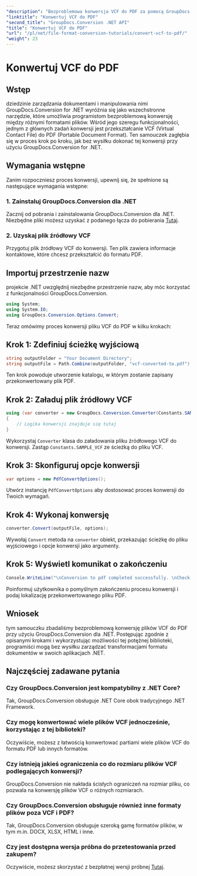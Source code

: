 ```yaml
---
"description": "Bezproblemowa konwersja VCF do PDF za pomocą GroupDocs.Conversion dla .NET. Uprość zadania związane z zarządzaniem dokumentami dzięki temu intuicyjnemu rozwiązaniu."
"linktitle": "Konwertuj VCF do PDF"
"second_title": "GroupDocs.Conversion .NET API"
"title": "Konwertuj VCF do PDF"
"url": "/pl/net/file-format-conversion-tutorials/convert-vcf-to-pdf/"
"weight": 23
---
```


# Konwertuj VCF do PDF

## Wstęp
dziedzinie zarządzania dokumentami i manipulowania nimi GroupDocs.Conversion for .NET wyróżnia się jako wszechstronne narzędzie, które umożliwia programistom bezproblemową konwersję między różnymi formatami plików. Wśród jego szeregu funkcjonalności, jednym z głównych zadań konwersji jest przekształcanie VCF (Virtual Contact File) do PDF (Portable Document Format). Ten samouczek zagłębia się w proces krok po kroku, jak bez wysiłku dokonać tej konwersji przy użyciu GroupDocs.Conversion for .NET.
## Wymagania wstępne
Zanim rozpoczniesz proces konwersji, upewnij się, że spełnione są następujące wymagania wstępne:
### 1. Zainstaluj GroupDocs.Conversion dla .NET
Zacznij od pobrania i zainstalowania GroupDocs.Conversion dla .NET. Niezbędne pliki możesz uzyskać z podanego łącza do pobierania [Tutaj](https://releases.groupdocs.com/conversion/net/).
### 2. Uzyskaj plik źródłowy VCF
Przygotuj plik źródłowy VCF do konwersji. Ten plik zawiera informacje kontaktowe, które chcesz przekształcić do formatu PDF.

## Importuj przestrzenie nazw
projekcie .NET uwzględnij niezbędne przestrzenie nazw, aby móc korzystać z funkcjonalności GroupDocs.Conversion.

```csharp
using System;
using System.IO;
using GroupDocs.Conversion.Options.Convert;
```

Teraz omówimy proces konwersji pliku VCF do PDF w kilku krokach:
## Krok 1: Zdefiniuj ścieżkę wyjściową
```csharp
string outputFolder = "Your Document Directory";
string outputFile = Path.Combine(outputFolder, "vcf-converted-to.pdf");
```
Ten krok powoduje utworzenie katalogu, w którym zostanie zapisany przekonwertowany plik PDF.
## Krok 2: Załaduj plik źródłowy VCF
```csharp
using (var converter = new GroupDocs.Conversion.Converter(Constants.SAMPLE_VCF))
{
    // Logika konwersji znajduje się tutaj
}
```
Wykorzystaj `Converter` klasa do załadowania pliku źródłowego VCF do konwersji. Zastąp `Constants.SAMPLE_VCF` ze ścieżką do pliku VCF.
## Krok 3: Skonfiguruj opcje konwersji
```csharp
var options = new PdfConvertOptions();
```
Utwórz instancję `PdfConvertOptions` aby dostosować proces konwersji do Twoich wymagań.
## Krok 4: Wykonaj konwersję
```csharp
converter.Convert(outputFile, options);
```
Wywołaj `Convert` metoda na `converter` obiekt, przekazując ścieżkę do pliku wyjściowego i opcje konwersji jako argumenty.
## Krok 5: Wyświetl komunikat o zakończeniu
```csharp
Console.WriteLine("\nConversion to pdf completed successfully. \nCheck output in {0}", outputFolder);
```
Poinformuj użytkownika o pomyślnym zakończeniu procesu konwersji i podaj lokalizację przekonwertowanego pliku PDF.

## Wniosek
tym samouczku zbadaliśmy bezproblemową konwersję plików VCF do PDF przy użyciu GroupDocs.Conversion dla .NET. Postępując zgodnie z opisanymi krokami i wykorzystując możliwości tej potężnej biblioteki, programiści mogą bez wysiłku zarządzać transformacjami formatu dokumentów w swoich aplikacjach .NET.
## Najczęściej zadawane pytania
### Czy GroupDocs.Conversion jest kompatybilny z .NET Core?
Tak, GroupDocs.Conversion obsługuje .NET Core obok tradycyjnego .NET Framework.
### Czy mogę konwertować wiele plików VCF jednocześnie, korzystając z tej biblioteki?
Oczywiście, możesz z łatwością konwertować partiami wiele plików VCF do formatu PDF lub innych formatów.
### Czy istnieją jakieś ograniczenia co do rozmiaru plików VCF podlegających konwersji?
GroupDocs.Conversion nie nakłada ścisłych ograniczeń na rozmiar pliku, co pozwala na konwersję plików VCF o różnych rozmiarach.
### Czy GroupDocs.Conversion obsługuje również inne formaty plików poza VCF i PDF?
Tak, GroupDocs.Conversion obsługuje szeroką gamę formatów plików, w tym m.in. DOCX, XLSX, HTML i inne.
### Czy jest dostępna wersja próbna do przetestowania przed zakupem?
Oczywiście, możesz skorzystać z bezpłatnej wersji próbnej [Tutaj](https://releases.groupdocs.com/).
